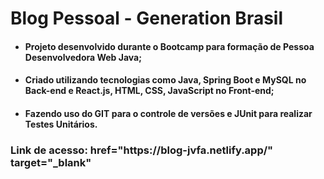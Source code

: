 # Blog Pessoal - Generation Brasil

<ul>
  <li><h4>Projeto desenvolvido durante o Bootcamp para formação de Pessoa Desenvolvedora Web Java;</h4></li>
  <li><h4>Criado utilizando tecnologias como Java, Spring Boot e MySQL no Back-end e React.js, HTML, CSS, JavaScript no Front-end;</h4></li>
  <li><h4>Fazendo uso do GIT para o controle de versões e JUnit para realizar Testes Unitários.</h4></li>
</ul>


<h3>Link de acesso: <a> href="https://blog-jvfa.netlify.app/" target="_blank"</h3
